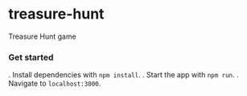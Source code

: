 # treasure-hunt

Treasure Hunt game

### Get started

. Install dependencies with `npm install`.
. Start the app with `npm run`.
. Navigate to `localhost:3000`.
